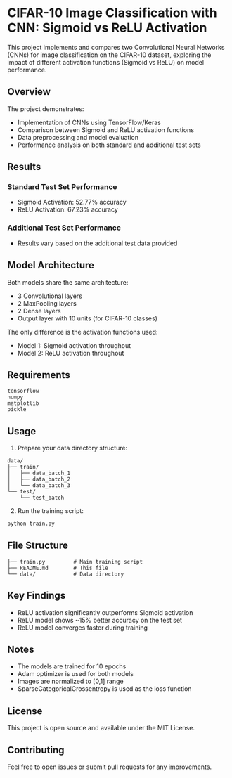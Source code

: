 # CIFAR-10 Image Classification with CNN: Sigmoid vs ReLU Activation

This project implements and compares two Convolutional Neural Networks (CNNs) for image classification on the CIFAR-10 dataset, exploring the impact of different activation functions (Sigmoid vs ReLU) on model performance.

## Overview

The project demonstrates:
- Implementation of CNNs using TensorFlow/Keras
- Comparison between Sigmoid and ReLU activation functions
- Data preprocessing and model evaluation
- Performance analysis on both standard and additional test sets

## Results

### Standard Test Set Performance
- Sigmoid Activation: 52.77% accuracy
- ReLU Activation: 67.23% accuracy

### Additional Test Set Performance
- Results vary based on the additional test data provided

## Model Architecture

Both models share the same architecture:
- 3 Convolutional layers
- 2 MaxPooling layers
- 2 Dense layers
- Output layer with 10 units (for CIFAR-10 classes)

The only difference is the activation functions used:
- Model 1: Sigmoid activation throughout
- Model 2: ReLU activation throughout

## Requirements

```
tensorflow
numpy
matplotlib
pickle
```

## Usage

1. Prepare your data directory structure:
```
data/
├── train/
│   ├── data_batch_1
│   ├── data_batch_2
│   └── data_batch_3
└── test/
    └── test_batch
```

2. Run the training script:
```python
python train.py
```

## File Structure

```
├── train.py         # Main training script
├── README.md        # This file
└── data/            # Data directory
```

## Key Findings

- ReLU activation significantly outperforms Sigmoid activation
- ReLU model shows ~15% better accuracy on the test set
- ReLU model converges faster during training

## Notes

- The models are trained for 10 epochs
- Adam optimizer is used for both models
- Images are normalized to [0,1] range
- SparseCategoricalCrossentropy is used as the loss function

## License

This project is open source and available under the MIT License.

## Contributing

Feel free to open issues or submit pull requests for any improvements.
